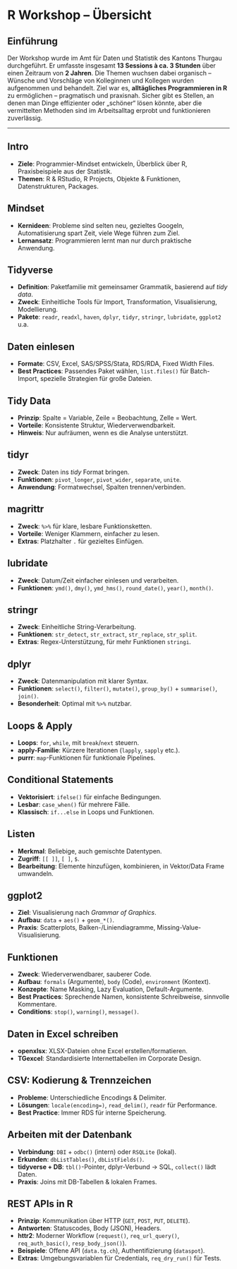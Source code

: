 # R Workshop – Übersicht

## Einführung

Der Workshop wurde im Amt für Daten und Statistik des Kantons Thurgau durchgeführt.
Er umfasste insgesamt **13 Sessions à ca. 3 Stunden** über einen Zeitraum von **2 Jahren**.
Die Themen wuchsen dabei organisch – Wünsche und Vorschläge von Kolleginnen und Kollegen wurden aufgenommen und behandelt.
Ziel war es, **alltägliches Programmieren in R** zu ermöglichen – pragmatisch und praxisnah.
Sicher gibt es Stellen, an denen man Dinge effizienter oder „schöner“ lösen könnte, aber die vermittelten Methoden sind im Arbeitsalltag erprobt und funktionieren zuverlässig.

---

## Intro

* **Ziele**: Programmier-Mindset entwickeln, Überblick über R, Praxisbeispiele aus der Statistik.
* **Themen**: R & RStudio, R Projects, Objekte & Funktionen, Datenstrukturen, Packages.

## Mindset

* **Kernideen**: Probleme sind selten neu, gezieltes Googeln, Automatisierung spart Zeit, viele Wege führen zum Ziel.
* **Lernansatz**: Programmieren lernt man nur durch praktische Anwendung.

## Tidyverse

* **Definition**: Paketfamilie mit gemeinsamer Grammatik, basierend auf *tidy data*.
* **Zweck**: Einheitliche Tools für Import, Transformation, Visualisierung, Modellierung.
* **Pakete**: `readr`, `readxl`, `haven`, `dplyr`, `tidyr`, `stringr`, `lubridate`, `ggplot2` u.a.

## Daten einlesen

* **Formate**: CSV, Excel, SAS/SPSS/Stata, RDS/RDA, Fixed Width Files.
* **Best Practices**: Passendes Paket wählen, `list.files()` für Batch-Import, spezielle Strategien für große Dateien.

## Tidy Data

* **Prinzip**: Spalte = Variable, Zeile = Beobachtung, Zelle = Wert.
* **Vorteile**: Konsistente Struktur, Wiederverwendbarkeit.
* **Hinweis**: Nur aufräumen, wenn es die Analyse unterstützt.

## tidyr

* **Zweck**: Daten ins *tidy* Format bringen.
* **Funktionen**: `pivot_longer`, `pivot_wider`, `separate`, `unite`.
* **Anwendung**: Formatwechsel, Spalten trennen/verbinden.

## magrittr

* **Zweck**: `%>%` für klare, lesbare Funktionsketten.
* **Vorteile**: Weniger Klammern, einfacher zu lesen.
* **Extras**: Platzhalter `.` für gezieltes Einfügen.

## lubridate

* **Zweck**: Datum/Zeit einfacher einlesen und verarbeiten.
* **Funktionen**: `ymd()`, `dmy()`, `ymd_hms()`, `round_date()`, `year()`, `month()`.

## stringr

* **Zweck**: Einheitliche String-Verarbeitung.
* **Funktionen**: `str_detect`, `str_extract`, `str_replace`, `str_split`.
* **Extras**: Regex-Unterstützung, für mehr Funktionen `stringi`.

## dplyr

* **Zweck**: Datenmanipulation mit klarer Syntax.
* **Funktionen**: `select()`, `filter()`, `mutate()`, `group_by()` + `summarise()`, `join()`.
* **Besonderheit**: Optimal mit `%>%` nutzbar.

## Loops & Apply

* **Loops**: `for`, `while`, mit `break`/`next` steuern.
* **apply-Familie**: Kürzere Iterationen (`lapply`, `sapply` etc.).
* **purrr**: `map`-Funktionen für funktionale Pipelines.

## Conditional Statements

* **Vektorisiert**: `ifelse()` für einfache Bedingungen.
* **Lesbar**: `case_when()` für mehrere Fälle.
* **Klassisch**: `if...else` in Loops und Funktionen.

## Listen

* **Merkmal**: Beliebige, auch gemischte Datentypen.
* **Zugriff**: `[[ ]]`, `[ ]`, `$`.
* **Bearbeitung**: Elemente hinzufügen, kombinieren, in Vektor/Data Frame umwandeln.

## ggplot2

* **Ziel**: Visualisierung nach *Grammar of Graphics*.
* **Aufbau**: `data` + `aes()` + `geom_*()`.
* **Praxis**: Scatterplots, Balken-/Liniendiagramme, Missing-Value-Visualisierung.

## Funktionen

* **Zweck**: Wiederverwendbarer, sauberer Code.
* **Aufbau**: `formals` (Argumente), `body` (Code), `environment` (Kontext).
* **Konzepte**: Name Masking, Lazy Evaluation, Default-Argumente.
* **Best Practices**: Sprechende Namen, konsistente Schreibweise, sinnvolle Kommentare.
* **Conditions**: `stop()`, `warning()`, `message()`.

## Daten in Excel schreiben

* **openxlsx**: XLSX-Dateien ohne Excel erstellen/formatieren.
* **TGexcel**: Standardisierte Internettabellen im Corporate Design.

## CSV: Kodierung & Trennzeichen

* **Probleme**: Unterschiedliche Encodings & Delimiter.
* **Lösungen**: `locale(encoding=)`, `read_delim()`, `readr` für Performance.
* **Best Practice**: Immer RDS für interne Speicherung.

## Arbeiten mit der Datenbank

* **Verbindung**: `DBI` + `odbc()` (intern) oder `RSQLite` (lokal).
* **Erkunden**: `dbListTables()`, `dbListFields()`.
* **tidyverse + DB**: `tbl()`-Pointer, dplyr-Verbund → SQL, `collect()` lädt Daten.
* **Praxis**: Joins mit DB-Tabellen & lokalen Frames.

## REST APIs in R

* **Prinzip**: Kommunikation über HTTP (`GET`, `POST`, `PUT`, `DELETE`).
* **Antworten**: Statuscodes, Body (JSON), Headers.
* **httr2**: Moderner Workflow (`request()`, `req_url_query()`, `req_auth_basic()`, `resp_body_json()`).
* **Beispiele**: Offene API (`data.tg.ch`), Authentifizierung (`dataspot`).
* **Extras**: Umgebungsvariablen für Credentials, `req_dry_run()` für Tests.

